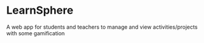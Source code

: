# LearnSphere

A web app for students and teachers to manage and view activities/projects with some gamification
